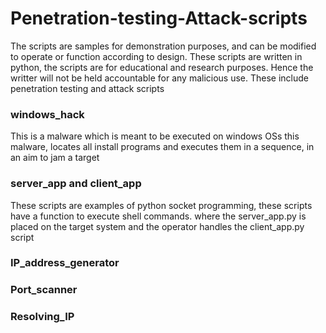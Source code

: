 # Penetration-testing-Attack-scripts
The scripts are samples for demonstration purposes, and can be modified to operate or function according to design. These scripts are written in python, the scripts are for educational and research purposes. Hence the writter will not be held accountable for any malicious use. These include penetration testing and attack scripts 
### windows_hack 
This is a malware which is meant to be executed on windows OSs
this malware, locates all install programs and executes them in a sequence, in an aim
to jam a target

### server_app and client_app
These scripts are examples of python socket programming, these scripts have a function to execute shell commands.
where the server_app.py is placed on the target system and the operator handles the client_app.py script

### IP_address_generator
### Port_scanner
### Resolving_IP
